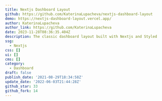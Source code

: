 ```yaml
---
title: Nextjs Dashboard Layout
github: https://github.com/KaterinaLupacheva/nextjs-dashboard-layout
demo: https://nextjs-dashboard-layout.vercel.app/
author: KaterinaLupacheva
author_link: https://github.com/KaterinaLupacheva
date: 2023-11-28T08:36:35.404Z
description: The classic dashboard layout built with Nextjs and Styled components
ssg:
  - Nextjs
css: []
ui: []
cms: []
category:
  - Dashboard
draft: false
publish_date: '2021-08-29T18:34:58Z'
update_date: '2022-06-03T21:44:28Z'
github_star: 33
github_fork: 14
---
```

